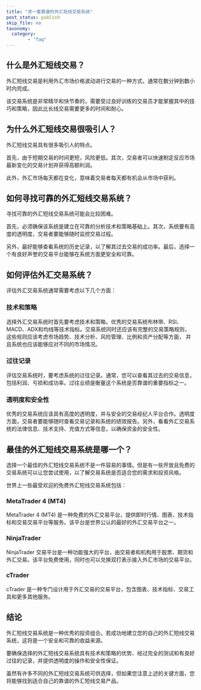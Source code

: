 ```yaml
---
title: "求一套靠谱的外汇短线交易系统"
post_status: publish
skip_file: no
taxonomy:
  category:
        - "faq"
---
```


## 什么是外汇短线交易？

外汇短线交易是利用外汇市场价格波动进行交易的一种方式，通常在数分钟到数小时内完成。

该交易系统是非常精华和快节奏的，需要受过良好训练的交易员才能掌握其中的技巧和策略，因此比长线交易需要更多的时间和耐心。

## 为什么外汇短线交易很吸引人？

外汇短线交易具有很多吸引人的特点。

首先，由于短期交易的时间更短，风险更低。其次，交易者可以快速制定反应市场最新变化的交易计划并获得高额利润。

此外，外汇市场每天都在变化，意味着交易者每天都有机会从市场中获利。

## 如何寻找可靠的外汇短线交易系统？

寻找可靠的外汇短线交易系统可能会比较困难。

首先，必须确保该系统是建立在可靠的分析技术和策略基础上。其次，系统要有高度的透明度，交易者要能够随时监控交易过程。

另外，最好能够查看系统的历史记录，以了解其过去交易的成功率。最后，选择一个有良好声誉的交易平台能够在系统方面更安全和可靠。

## 如何评估外汇交易系统？

评估外汇交易系统通常需要考虑以下几个方面：

### 技术和策略

选择外汇交易系统时首先要考虑技术和策略。优秀的交易系统布林带、RSI、MACD、ADX和均线等技术指标。交易系统同时还应该有完整的交易策略规则，这些规则应该考虑市场趋势、技术分析、风险管理、比例和资产分配等方面， 并且系统也应该能够应对不同的市场情况。

### 过往记录

评估交易系统时，要考虑系统的过往记录。通常，您可以查看其过去的交易信息，包括利润、亏损和成功率。过往业绩是衡量这个系统是否靠谱的重要指标之一。

### 透明度和安全性

优秀的交易系统应该具有高度的透明度，并与安全的交易经纪人平台合作。透明度方面，交易者要能够随时查看交易记录和系统的绩效报告。另外，看看外汇交易系统的法律信息、技术支持、充值方式等信息，以确保资金的安全性。

## 最佳的外汇短线交易系统是哪一个？

选择一个最佳的外汇短线交易系统不是一件容易的事情。但是有一些开放且免费的交易系统可以让您尝试使用，以了解交易系统是否适合您的需求和投资风格。

世界上一些最受欢迎的免费外汇短线交易系统包括：

### MetaTrader 4 (MT4)

MetaTrader 4 (MT4) 是一种免费的外汇交易平台，提供即时行情、图表、技术指标和交易交易平台等服务。该平台是世界公认的最好的外汇交易平台之一。

### NinjaTrader

NinjaTrader 交易平台是一种功能强大的平台，由交易者和机构用于股票、期货和外汇交易。该平台免费使用，同时也可以兑换双打表示接入外汇市场的交易平台。

### cTrader

cTrader 是一种专门设计用于外汇交易的交易平台，包含图表、技术指标、交易工具和更多其他服务。

## 结论

外汇短线交易系统是一种优秀的投资组合。若成功地建立您的自己的外汇短线交易系统，这将是一个安全和可靠的收益来源。

要确保选择的外汇短线交易系统具有技术和策略的优势、经过完全的测试和有良好过往的记录，并提供透明度的操作和安全性保证。

虽然有许多不同的外汇短线交易系统可供选择，但如果您注意上述的关键方面，您将能够找到适合自己的靠谱的外汇短线交易产品。
